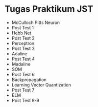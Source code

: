 # Tugas Praktikum JST
 - McCulloch Pitts Neuron
 - Post Test 1
 - Hebb Net
 - Post Test 2
 - Perceptron
 - Post Test 3
 - Adaline
 - Post Test 4
 - Madaline
 - SOM
 - Post Test 6
 - Backpropagation
 - Learning Vector Quantization
 - Post Test 7
 - ELM
 - Post Test 8-9
